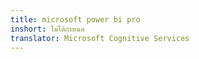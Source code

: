 ```yaml
---
title: microsoft power bi pro
inshort: ไม่ได้กำหนด
translator: Microsoft Cognitive Services
---
```




